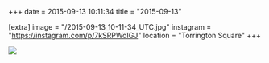 +++
date = 2015-09-13 10:11:34
title = "2015-09-13"

[extra]
image = "/2015-09-13_10-11-34_UTC.jpg"
instagram = "https://instagram.com/p/7kSRPWoIGJ"
location = "Torrington Square"
+++

<img src="/2015-09-13_10-11-34_UTC.jpg" />
